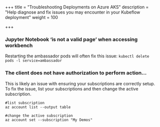 +++
title = "Troubleshooting Deployments on Azure AKS"
description = "Help diagnose and fix issues you may encounter in your Kubeflow deployment"
weight = 100
                    
+++
### Jupyter Notebook ‘is not a valid page’ when accessing workbench
Restarting the ambassador pods will often fix this issue:
`kubectl delete pods -l service=ambassador`

### The client does not have authorization to perform action...
This is likely an issue with ensuring your subscriptions are correctly setup. To fix the issue, list your subscriptions and then change the active subscription.

```
#list subscription 
az account list --output table 

#change the active subscription 
az account set --subscription "My Demos"
```
